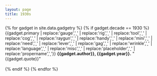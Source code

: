 ```yaml
---
layout: page
title: 1930s
---
```


{% for gadget in site.data.gadgetry %}
{% if gadget.decade == 1930 %}
{{gadget.primary
  | replace:'gauge','<a href="/tags/gauge"> <i class="fa fa-tachometer-alt" style="color:red"></i></a>'
  | replace:'rig','<a href="/tags/rig"> <i class="far fa-lightbulb" style="color:red"></i></a>'
  | replace:'tool','<a href="/tags/tool"> <i class="fa fa-wrench" style="color:red"></i></a>'
  | replace:'cog','<a href="/tags/cog"> <i class="fa fa-cog" style="color:red"></i></a>'
  | replace:'raygun','<a href="/tags/raygun"> <i class="fa fa-rocket" style="color:red"></i></a>'
  | replace:'handy','<a href="/tags/handy"> <i class="fa fa-mobile-alt" style="color:red"></i></a>'
  | replace:'mini','<a href="/tags/mini"> <i class="fa fa-search" style="color:red"></i></a>'
  | replace:'need','<a href="/tags/need"> <i class="fa fa-heart" style="color:red"></i></a>'
  | replace:'lever','<a href="/tags/lever"> <i class="fa fa-sliders-h" style="color:red"></i></a>'
  | replace:'gag','<a href="/tags/gag"> <i class="far fa-smile" style="color:red"></i></a>'
  | replace:'wrinkle','<a href="/tags/wrinkle"> <i class="fa fa-bolt" style="color:red"></i></a>'
  | replace:'language','<a href="/tags/language"> <i class="fa fa-comment" style="color:red"></i></a>'
  | replace:'misc','<a href="/tags/misc"> <i class="fa fa-question" style="color:red"></i></a>'
  | replace:'placeholder','<a href="/tags/placeholder"> <i class="fa fa-spinner fa-pulse" style="color:red"></i></a>'
  | replace:'propername','<a href="/tags/propername"> <i class="fa fa-trademark" style="color:red"></i></a>'}}
  **{{gadget.author}}, {{gadget.year}}.** "{{gadget.quote}}"
  <br>
  <br>
{% endif %}
{% endfor %}
